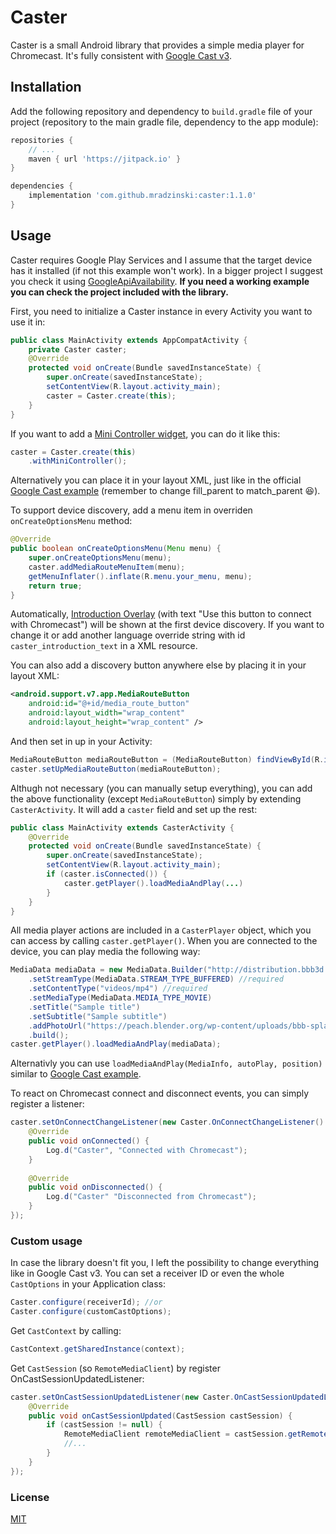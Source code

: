 # Caster
Caster is a small Android library that provides a simple media player for Chromecast. It's fully consistent with [Google Cast v3][Cast_v3].
## Installation
Add the following repository and dependency to `build.gradle` file of your project (repository to the main gradle file, dependency to the app module):
```gradle
repositories {
    // ...
    maven { url 'https://jitpack.io' }
}

dependencies {
    implementation 'com.github.mradzinski:caster:1.1.0'
}
```
## Usage
Caster requires Google Play Services and I assume that the target device has it installed (if not this example won't work). In a bigger project I suggest you check it using [GoogleApiAvailability][Google_availability]. **If you need a working example you can check the project included with the library.**

First, you need to initialize a Caster instance in every Activity you want to use it in:
```java
public class MainActivity extends AppCompatActivity {
    private Caster caster;
    @Override
    protected void onCreate(Bundle savedInstanceState) {
        super.onCreate(savedInstanceState);
        setContentView(R.layout.activity_main);
        caster = Caster.create(this);
    }
}
```
If you want to add a [Mini Controller widget][Mini_Controller_Info], you can do it like this:
```java
caster = Caster.create(this)
    .withMiniController();
```
Alternatively you can place it in your layout XML, just like in the official [Google Cast example][Mini_Controller_Implementation] (remember to change fill_parent to match_parent 😆).

To support device discovery, add a menu item in overriden `onCreateOptionsMenu` method:
```java
@Override
public boolean onCreateOptionsMenu(Menu menu) {
    super.onCreateOptionsMenu(menu);
    caster.addMediaRouteMenuItem(menu);
    getMenuInflater().inflate(R.menu.your_menu, menu);
    return true;
}
```
Automatically, [Introduction Overlay][Introduction_Overlay] (with text "Use this button to connect with Chromecast") will be shown at the first device discovery. If you want to change it or add another language override string with id `caster_introduction_text` in a XML resource.

You can also add a discovery button anywhere else by placing it in your layout XML:
```xml
<android.support.v7.app.MediaRouteButton
    android:id="@+id/media_route_button"
    android:layout_width="wrap_content"
    android:layout_height="wrap_content" />
```
And then set in up in your Activity:
```java
MediaRouteButton mediaRouteButton = (MediaRouteButton) findViewById(R.id.media_route_button);
caster.setUpMediaRouteButton(mediaRouteButton);
```
Althugh not necessary (you can manually setup everything), you can add the above functionality (except `MediaRouteButton`) simply by extending `CasterActivity`. It will add a `caster` field and set up the rest:
```java
public class MainActivity extends CasterActivity {
    @Override
    protected void onCreate(Bundle savedInstanceState) {
        super.onCreate(savedInstanceState);
        setContentView(R.layout.activity_main);
        if (caster.isConnected()) {
            caster.getPlayer().loadMediaAndPlay(...)
        }
    }
}
```
All media player actions are included in a `CasterPlayer` object, which you can access by calling `caster.getPlayer()`.
When you are connected to the device, you can play media the following way:
```java
MediaData mediaData = new MediaData.Builder("http://distribution.bbb3d.renderfarming.net/video/mp4/bbb_sunflower_1080p_30fps_normal.mp4")
    .setStreamType(MediaData.STREAM_TYPE_BUFFERED) //required
    .setContentType("videos/mp4") //required
    .setMediaType(MediaData.MEDIA_TYPE_MOVIE)
    .setTitle("Sample title")
    .setSubtitle("Sample subtitle")
    .addPhotoUrl("https://peach.blender.org/wp-content/uploads/bbb-splash.png?x11217")
    .build();
caster.getPlayer().loadMediaAndPlay(mediaData);
```
Alternativly you can use `loadMediaAndPlay(MediaInfo, autoPlay, position)` similar to [Google Cast example][Cast_load_media].

To react on Chromecast connect and disconnect events, you can simply register a listener:
```java
caster.setOnConnectChangeListener(new Caster.OnConnectChangeListener() {
    @Override
    public void onConnected() {
        Log.d("Caster", "Connected with Chromecast");
    }
    
    @Override
    public void onDisconnected() {
        Log.d("Caster" "Disconnected from Chromecast");
    }
});
```
### Custom usage
In case the library doesn't fit you, I left the possibility to change everything like in Google Cast v3.
You can set a receiver ID or even the whole `CastOptions` in your Application class:
```java
Caster.configure(receiverId); //or
Caster.configure(customCastOptions);
```
Get `CastContext` by calling:
```java
CastContext.getSharedInstance(context);
```
Get `CastSession` (so `RemoteMediaClient`) by register OnCastSessionUpdatedListener:
```java
caster.setOnCastSessionUpdatedListener(new Caster.OnCastSessionUpdatedListener() {
    @Override
    public void onCastSessionUpdated(CastSession castSession) {
        if (castSession != null) {
            RemoteMediaClient remoteMediaClient = castSession.getRemoteMediaClient();
            //...
        }
    }
});
```
### License
[MIT][License]

[//]: #
   [Cast_v3]: <https://developers.google.com/cast/docs/developers>
   [Mini_Controller_Info]: <https://developers.google.com/cast/docs/design_checklist/sender#sender-mini-controller>
   [Mini_Controller_Implementation]: <https://developers.google.com/cast/docs/android_sender_integrate#add_mini_controller>
   [Cast_load_media]: <https://developers.google.com/cast/docs/android_sender_integrate#load_media>
   [Google_availability]: <https://developers.google.com/android/reference/com/google/android/gms/common/GoogleApiAvailability>
   [Introduction_Overlay]: <https://developers.google.com/cast/docs/design_checklist/cast-button#prompting>
   [License]: <https://github.com/mradzinski/Caster/blob/master/LICENSE>